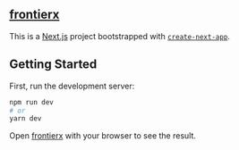 ## [frontierx](https://frontierx-zeta.vercel.app/)

This is a [Next.js](https://nextjs.org/) project bootstrapped with [`create-next-app`](https://github.com/vercel/next.js/tree/canary/packages/create-next-app).

## Getting Started

First, run the development server:

```bash
npm run dev
# or
yarn dev
```

Open [frontierx](https://frontierx-zeta.vercel.app/) with your browser to see the result.
